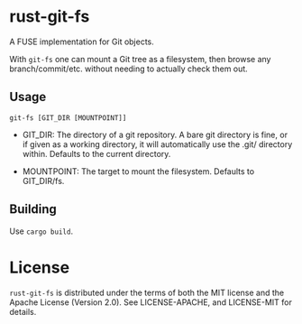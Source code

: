 # rust-git-fs

A FUSE implementation for Git objects.

With `git-fs` one can mount a Git tree as a filesystem, then browse any
branch/commit/etc. without needing to actually check them out.

## Usage

`git-fs [GIT_DIR [MOUNTPOINT]]`

- GIT_DIR: The directory of a git repository.  A bare git directory is fine,
or if given as a working directory, it will automatically use the .git/
directory within.  Defaults to the current directory.

- MOUNTPOINT: The target to mount the filesystem.  Defaults to GIT_DIR/fs.

## Building

Use `cargo build`.

# License

`rust-git-fs` is distributed under the terms of both the MIT license and the
Apache License (Version 2.0).  See LICENSE-APACHE, and LICENSE-MIT for details.

